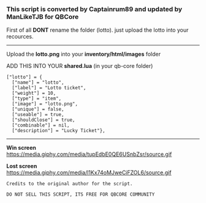 ### This script is converted by Captainrum89 and updated by ManLikeTJB for QBCore

First of all **DONT** rename the folder (lotto).
just upload the lotto into your recources.

---
Upload the **lotto.png**  into your **inventory/html/images** folder

ADD THIS INTO YOUR **shared.lua** (in your qb-core folder)

```
["lotto"] = {
  ["name"] = "lotto",
  ["label"] = "Lotto ticket",
  ["weight"] = 10,
  ["type"] = "item", 
  ["image"] = "lotto.png",
  ["unique"] = false, 
  ["useable"] = true, 
  ["shouldClose"] = true,  
  ["combinable"] = nil,  
  ["description"] = "Lucky Ticket"},
 ```
---

**Win screen**
https://media.giphy.com/media/tupEdbE0QE6USnbZsr/source.gif

**Lost screen**
https://media.giphy.com/media/l1Kx74oMJweCiFZOL6/source.gif

``` 
Credits to the original author for the script.

DO NOT SELL THIS SCRIPT, ITS FREE FOR QBCORE COMMUNITY 
```

